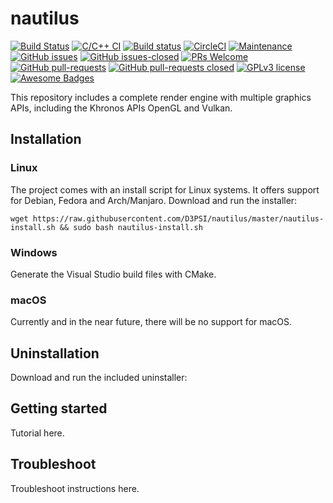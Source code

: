 # nautilus

[![Build Status](https://travis-ci.com/D3PSI/nautilus.svg?branch=master)](https://travis-ci.com/D3PSI/nautilus)
[![C/C++ CI](https://github.com/D3PSI/nautilus/workflows/C/C++%20CI/badge.svg)](https://github.com/D3PSI/nautilus/actions?query=workflow%3A"C%2FC%2B%2B+CI")
[![Build status](https://ci.appveyor.com/api/projects/status/6cp2udvipkuchs42/branch/master?svg=true)](https://ci.appveyor.com/project/D3PSI/nautilus/branch/master)
[![CircleCI](https://circleci.com/gh/D3PSI/nautilus.svg?style=svg)](https://circleci.com/gh/D3PSI/nautilus)
[![Maintenance](https://img.shields.io/badge/Maintained%3F-yes-green.svg)](https://github.com/D3PSI/nautilus/graphs/commit-activity)
[![GitHub issues](https://img.shields.io/github/issues/D3PSI/nautilus.svg)](https://github.com/D3PSI/nautilus/issues/)
[![GitHub issues-closed](https://img.shields.io/github/issues-closed/D3PSI/nautilus.svg)](https://github.com/D3PSI/nautilus/issues?q=is%3Aissue+is%3Aclosed)
[![PRs Welcome](https://img.shields.io/badge/PRs-welcome-brightgreen.svg?style=flat-square)](https://github.com/D3PSI/nautilus/compare)
[![GitHub pull-requests](https://img.shields.io/github/issues-pr/D3PSI/nautilus.svg)](https://GitHub.com/D3PSI/nautilus/pull/)
[![GitHub pull-requests closed](https://img.shields.io/github/issues-pr-closed/D3PSI/nautilus.svg)](https://GitHub.com/D3PSI/nautilus/pull/)
[![GPLv3 license](https://img.shields.io/badge/License-GPLv3-blue.svg)](http://perso.crans.org/besson/LICENSE.html)
[![Awesome Badges](https://img.shields.io/badge/badges-awesome-green.svg)](https://github.com/D3PSI/nautilus)

This repository includes a complete render engine with multiple graphics APIs, including the Khronos APIs OpenGL and Vulkan.

## Installation

### Linux

The project comes with an install script for Linux systems. It offers support for Debian, Fedora and Arch/Manjaro. Download and run the installer:

    wget https://raw.githubusercontent.com/D3PSI/nautilus/master/nautilus-install.sh && sudo bash nautilus-install.sh

### Windows

Generate the Visual Studio build files with CMake.

### macOS

Currently and in the near future, there will be no support for macOS.

## Uninstallation

Download and run the included uninstaller:

## Getting started

Tutorial here.

## Troubleshoot

Troubleshoot instructions here.